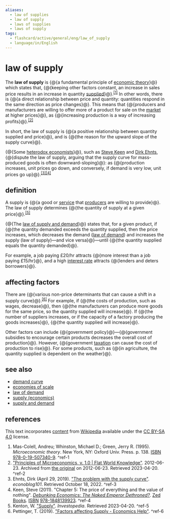 ```yaml
---
aliases:
  - law of supplies
  - law of supply
  - laws of supplies
  - laws of supply
tags:
  - flashcard/active/general/eng/law_of_supply
  - language/in/English
---
```


# law of supply

The __law of supply__ is {@{a fundamental principle of [economic theory](economics.md#theory)}@} which states that, {@{keeping other factors constant, an increase in sales price results in an increase in quantity [supplied](supply%20(economics).md)}@}.<sup>[\[1\]](#^ref-1)</sup> In other words, there is {@{a direct relationship between price and quantity: quantities respond in the same direction as price changes}@}. This means that {@{producers and manufacturers are willing to offer more of a product for sale on the [market](market%20(economics).md) at higher prices}@}, as {@{increasing production is a way of increasing profits}@}.<sup>[\[2\]](#^ref-2)</sup> <!--SR:!2025-02-04,66,310!2025-02-05,67,310!2025-02-03,65,310!2025-01-02,39,290!2025-02-02,64,310-->

In short, the law of supply is {@{a positive relationship between quantity supplied and price}@}, and is {@{the reason for the upward slope of the supply curve}@}. <!--SR:!2025-02-05,67,310!2025-02-05,67,310-->

{@{Some [heterodox economists](heterodox%20economics.md)}@}, such as [Steve Keen](Steve%20Keen.md) and [Dirk Ehnts](Dirk%20Ehnts.md), {@{dispute the law of supply, arguing that the supply curve for mass-produced goods is often downward-sloping}@}: as {@{production increases, unit prices go down, and conversely, if demand is very low, unit prices go up}@}.<sup>[\[3\]](#^ref-3)</sup><sup>[\[4\]](#^ref-4)</sup> <!--SR:!2025-02-04,66,310!2025-02-05,67,310!2025-02-05,67,310-->

## definition

A supply is {@{a good or [service](service%20(economics).md) that [producers](production%20(economics).md) are willing to provide}@}. The law of supply determines {@{the quantity of supply at a given price}@}.<sup>[\[5\]](#^ref-5)</sup> <!--SR:!2025-02-05,67,310!2025-02-05,67,310-->

{@{The [law of supply and demand](supply%20and%20demand.md)}@} states that, for a given product, if {@{the quantity demanded exceeds the quantity supplied, then the price increases, which decreases the demand ([law of demand](law%20of%20demand.md)) and increases the supply (law of supply)—and vice versa}@}—until {@{the quantity supplied equals the quantity demanded}@}. <!--SR:!2025-02-04,66,310!2025-02-05,67,310!2025-02-04,66,310-->

For example, a job paying £20/hr attracts {@{more interest than a job paying £15/hr}@}, and a high [interest rate](interest%20rate.md) attracts {@{lenders and deters borrowers}@}. <!--SR:!2025-02-04,66,310!2025-02-04,66,310-->

## affecting factors

There are {@{various non-price determinants that can cause a shift in a supply curve}@}.<sup>[\[6\]](#^ref-6)</sup> For example, if {@{the costs of production, such as wages, decrease}@}, then {@{the manufacturers can produce more goods for the same price, so the quantity supplied will increase}@}. If {@{the number of suppliers increases, or if the capacity of a factory producing the goods increases}@}, {@{the quantity supplied will increase}@}. <!--SR:!2025-01-06,43,290!2025-02-04,66,310!2025-02-04,66,310!2025-02-04,66,310!2025-02-04,66,310-->

Other factors can include {@{government policy}@}—{@{government subsidies to encourage certain products decreases the overall cost of production}@}. However, {@{government [taxation](tax.md) can cause the cost of production to rise}@}. For some products, such as {@{in agriculture, the quantity supplied is dependent on the weather}@}. <!--SR:!2025-02-04,66,310!2025-02-05,67,310!2025-02-05,67,310!2025-02-05,67,310-->

## see also

- [demand curve](demand%20curve.md)
- [economies of scale](economies%20of%20scale.md)
- [law of demand](law%20of%20demand.md)
- [supply (economics)](supply%20(economics).md)
- [supply and demand](supply%20and%20demand.md)

## references

This text incorporates [content](https://en.wikipedia.org/wiki/law_of_supply) from [Wikipedia](Wikipedia.md) available under the [CC BY-SA 4.0](https://creativecommons.org/licenses/by-sa/4.0/) license.

1. Mas-Colell, Andreu; Whinston, Michael D.; Green, Jerry R. (1995). _Microeconomic theory_. New York, NY: Oxford Univ. Press. p. 138. [ISBN](ISBN.md) [978-0-19-507340-9](https://en.wikipedia.org/wiki/Special:BookSources/978-0-19-507340-9). <a id="^ref-1"></a>^ref-1
2. ["Principles of Microeconomics, v. 1.0 | Flat World Knowledge"](https://web.archive.org/web/20120623094259/https://catalog.flatworldknowledge.com/bookhub/reader/21?e=rittenberg-ch01). 2012-06-23. Archived from [the original](https://catalog.flatworldknowledge.com/bookhub/reader/21?e=rittenberg-ch01) on 2012-06-23. Retrieved 2023-04-20. <a id="^ref-2"></a>^ref-2
3. Ehnts, Dirk (April 29, 2019). ["The problem with the supply curve"](https://econoblog101.wordpress.com/2019/04/29/the-problem-with-the-supply-curve/). _econoblog101_. Retrieved October 18, 2022. <a id="^ref-3"></a>^ref-3
4. Keen, Steve (2011). "Chapter 5: The price of everything and the value of nothing". [_Debunking Economics: The Naked Emperor Dethroned?_](https://archive.org/details/debunkingeconomi0000keen). [Zed Books](Zed%20Books.md). [ISBN](ISBN.md) [978-1848139923](https://en.wikipedia.org/wiki/Special:BookSources/978-1848139923). <a id="^ref-4"></a>^ref-4
5. Kenton, W. ["Supply"](https://www.investopedia.com/terms/s/supply.asp). _Investopedia_. Retrieved 2023-04-20. <a id="^ref-5"></a>^ref-5
6. Pettinger, T. (2019). ["Factors affecting Supply - Economics Help"](https://www.economicshelp.org/microessays/equilibrium/supply/). <a id="^ref-6"></a>^ref-6
